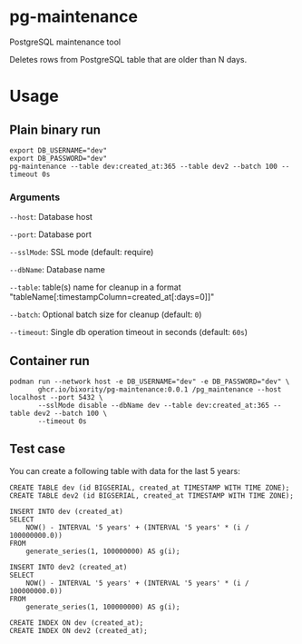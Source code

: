 # pg-maintenance

PostgreSQL maintenance tool

Deletes rows from PostgreSQL table that are older than N days.

# Usage

## Plain binary run
```shell
export DB_USERNAME="dev"
export DB_PASSWORD="dev"
pg-maintenance --table dev:created_at:365 --table dev2 --batch 100 --timeout 0s
```

### Arguments

`--host`: Database host

`--port`: Database port

`--sslMode`: SSL mode (default: require)

`--dbName`: Database name

`--table`: table(s) name for cleanup in a format "tableName\[:timestampColumn=created_at\[:days=0\]\]"

`--batch`: Optional batch size for cleanup (default: `0`)

`--timeout`: Single db operation timeout in seconds (default: `60s`)


## Container run
```shell
podman run --network host -e DB_USERNAME="dev" -e DB_PASSWORD="dev" \
       ghcr.io/bixority/pg-maintenance:0.0.1 /pg_maintenance --host localhost --port 5432 \
       --sslMode disable --dbName dev --table dev:created_at:365 --table dev2 --batch 100 \
       --timeout 0s
```


## Test case

You can create a following table with data for the last 5 years:

```postgresql
CREATE TABLE dev (id BIGSERIAL, created_at TIMESTAMP WITH TIME ZONE);
CREATE TABLE dev2 (id BIGSERIAL, created_at TIMESTAMP WITH TIME ZONE);

INSERT INTO dev (created_at)
SELECT 
    NOW() - INTERVAL '5 years' + (INTERVAL '5 years' * (i / 100000000.0))
FROM 
    generate_series(1, 100000000) AS g(i);

INSERT INTO dev2 (created_at)
SELECT
    NOW() - INTERVAL '5 years' + (INTERVAL '5 years' * (i / 100000000.0))
FROM
    generate_series(1, 100000000) AS g(i);

CREATE INDEX ON dev (created_at);
CREATE INDEX ON dev2 (created_at);
```
